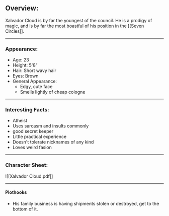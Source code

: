 ## Overview:
Xalvador Cloud is by far the youngest of the council. He is a prodigy of magic, and is by far the most boastful of his position in the [[Seven Circles]].

---
### Appearance:
- Age: 23
- Height: 5'8"
- Hair: Short wavy hair
- Eyes: Brown
- General Appearance:
	- Edgy, cute face
	- Smells lightly of cheap cologne

---
### Interesting Facts:
- Atheist
- Uses sarcasm and insults commonly
- good secret keeper
- Little practical experience
- Doesn't tolerate nicknames of any kind
- Loves weird fasion

---
### Character Sheet:
![[Xalvador Cloud.pdf]]

---
#### Plothooks
- His family business is having shipments stolen or destroyed, get to the bottom of it.